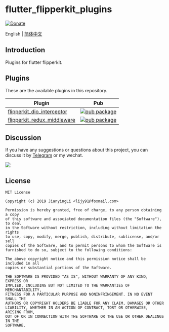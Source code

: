 # flutter_flipperkit_plugins

[![Donate](https://img.shields.io/badge/Donate-PayPal-green.svg)](https://www.paypal.com/cgi-bin/webscr?cmd=_donations&business=lijy91%40live.com&currency_code=USD&source=url)

English | [简体中文](./README.zh_CN.md)

## Introduction

Plugins for flutter flipperkit.

## Plugins

These are the available plugins in this repository.

| Plugin | Pub |
|--------|-----|
| [flipperkit_dio_interceptor](./packages/flipperkit_dio_interceptor/) | [![pub package](https://img.shields.io/pub/v/flipperkit_dio_interceptor.svg)](https://pub.dartlang.org/packages/flipperkit_dio_interceptor) |
| [flipperkit_redux_middleware](./packages/flipperkit_redux_middleware/) | [![pub package](https://img.shields.io/pub/v/flipperkit_redux_middleware.svg)](https://pub.dartlang.org/packages/flipperkit_redux_middleware) |

## Discussion

If you have any suggestions or questions about this project, you can discuss it by [Telegram](https://t.me/lijy91) or my wechat.

![](http://blankapp.org/assets/images/wechat_qrcode.png)

## License

```
MIT License

Copyright (c) 2019 JianyingLi <lijy91@foxmail.com>

Permission is hereby granted, free of charge, to any person obtaining a copy
of this software and associated documentation files (the "Software"), to deal
in the Software without restriction, including without limitation the rights
to use, copy, modify, merge, publish, distribute, sublicense, and/or sell
copies of the Software, and to permit persons to whom the Software is
furnished to do so, subject to the following conditions:

The above copyright notice and this permission notice shall be included in all
copies or substantial portions of the Software.

THE SOFTWARE IS PROVIDED "AS IS", WITHOUT WARRANTY OF ANY KIND, EXPRESS OR
IMPLIED, INCLUDING BUT NOT LIMITED TO THE WARRANTIES OF MERCHANTABILITY,
FITNESS FOR A PARTICULAR PURPOSE AND NONINFRINGEMENT. IN NO EVENT SHALL THE
AUTHORS OR COPYRIGHT HOLDERS BE LIABLE FOR ANY CLAIM, DAMAGES OR OTHER
LIABILITY, WHETHER IN AN ACTION OF CONTRACT, TORT OR OTHERWISE, ARISING FROM,
OUT OF OR IN CONNECTION WITH THE SOFTWARE OR THE USE OR OTHER DEALINGS IN THE
SOFTWARE.
```